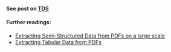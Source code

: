 #### See post on [TDS](https://towardsdatascience.com/data-extraction-from-a-pdf-table-with-semi-structured-layout-ef694f3f8ff1)
#### Further readings:
* [Extracting Semi-Structured Data from PDFs on a large scale](https://github.com/janedoesrepo/pdfreader)
* [Extracting Tabular Data from PDFs](http://www.degeneratestate.org/posts/2016/Jun/15/extracting-tabular-data-from-pdfs/)
